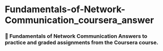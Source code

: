 # Fundamentals-of-Network-Communication_coursera_answer
### 📡 Fundamentals of Network Communication  Answers to practice and graded assignments from the Coursera course.  
